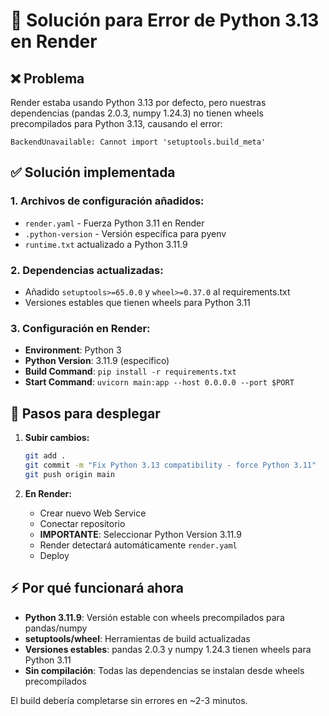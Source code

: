 # 🔧 Solución para Error de Python 3.13 en Render

## ❌ Problema
Render estaba usando Python 3.13 por defecto, pero nuestras dependencias (pandas 2.0.3, numpy 1.24.3) no tienen wheels precompilados para Python 3.13, causando el error:
```
BackendUnavailable: Cannot import 'setuptools.build_meta'
```

## ✅ Solución implementada

### 1. **Archivos de configuración añadidos:**
- `render.yaml` - Fuerza Python 3.11 en Render
- `.python-version` - Versión específica para pyenv
- `runtime.txt` actualizado a Python 3.11.9

### 2. **Dependencias actualizadas:**
- Añadido `setuptools>=65.0.0` y `wheel>=0.37.0` al requirements.txt
- Versiones estables que tienen wheels para Python 3.11

### 3. **Configuración en Render:**
- **Environment**: Python 3
- **Python Version**: 3.11.9 (específico)
- **Build Command**: `pip install -r requirements.txt`
- **Start Command**: `uvicorn main:app --host 0.0.0.0 --port $PORT`

## 🚀 Pasos para desplegar

1. **Subir cambios:**
   ```bash
   git add .
   git commit -m "Fix Python 3.13 compatibility - force Python 3.11"
   git push origin main
   ```

2. **En Render:**
   - Crear nuevo Web Service
   - Conectar repositorio
   - **IMPORTANTE**: Seleccionar Python Version 3.11.9
   - Render detectará automáticamente `render.yaml`
   - Deploy

## ⚡ Por qué funcionará ahora

- **Python 3.11.9**: Versión estable con wheels precompilados para pandas/numpy
- **setuptools/wheel**: Herramientas de build actualizadas
- **Versiones estables**: pandas 2.0.3 y numpy 1.24.3 tienen wheels para Python 3.11
- **Sin compilación**: Todas las dependencias se instalan desde wheels precompilados

El build debería completarse sin errores en ~2-3 minutos.
